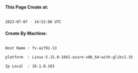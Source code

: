 
   
#### This Page Create at:

```bash

2023-07-07 - 14:52:06 UTC

```

#### Create By Machine:

```bash

Host Name : fv-az791-13

platform  : Linux-5.15.0-1041-azure-x86_64-with-glibc2.35

Ip Local  : 10.1.0.163

```

